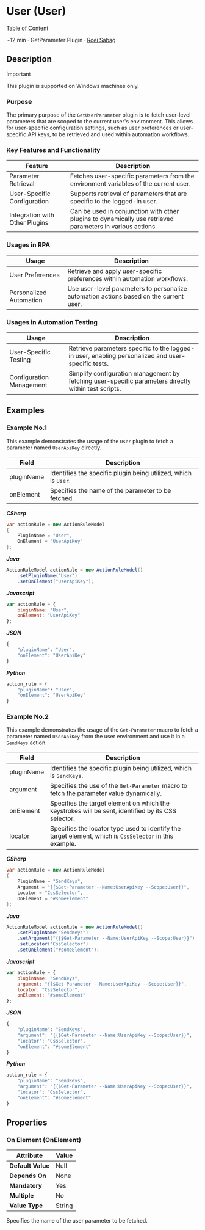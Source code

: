 # User (User)

[Table of Content](../Home.md)  

~12 min · GetParameter Plugin · [Roei Sabag](https://www.linkedin.com/in/roei-sabag-247aa18/)

## Description

> [!IMPORTANT]
> This plugin is supported on Windows machines only.

### Purpose

The primary purpose of the `GetUserParameter` plugin is to fetch user-level parameters that are scoped to the current user's environment. This allows for user-specific configuration settings, such as user preferences or user-specific API keys, to be retrieved and used within automation workflows.

### Key Features and Functionality

| Feature                        | Description                                                                                               |
|--------------------------------|-----------------------------------------------------------------------------------------------------------|
| Parameter Retrieval            | Fetches user-specific parameters from the environment variables of the current user.                      |
| User-Specific Configuration    | Supports retrieval of parameters that are specific to the logged-in user.                                 |
| Integration with Other Plugins | Can be used in conjunction with other plugins to dynamically use retrieved parameters in various actions. |

### Usages in RPA

| Usage                   | Description                                                                            |
|-------------------------|----------------------------------------------------------------------------------------|
| User Preferences        | Retrieve and apply user-specific preferences within automation workflows.              |
| Personalized Automation | Use user-level parameters to personalize automation actions based on the current user. |

### Usages in Automation Testing

| Usage                    | Description                                                                                          |
|--------------------------|------------------------------------------------------------------------------------------------------|
| User-Specific Testing    | Retrieve parameters specific to the logged-in user, enabling personalized and user-specific tests.   |
| Configuration Management | Simplify configuration management by fetching user-specific parameters directly within test scripts. |

## Examples

### Example No.1

This example demonstrates the usage of the `User` plugin to fetch a parameter named `UserApiKey` directly.

| Field      | Description                                                     |
|------------|-----------------------------------------------------------------|
| pluginName | Identifies the specific plugin being utilized, which is `User`. |
| onElement  | Specifies the name of the parameter to be fetched.              |

_**CSharp**_

```csharp
var actionRule = new ActionRuleModel
{
    PluginName = "User",
    OnElement = "UserApiKey"
};
```

_**Java**_

```java
ActionRuleModel actionRule = new ActionRuleModel()
    .setPluginName("User")
    .setOnElement("UserApiKey");
```

_**Javascript**_

```js
var actionRule = {
    pluginName: "User",
    onElement: "UserApiKey"
};
```

_**JSON**_

```js
{
    "pluginName": "User",
    "onElement": "UserApiKey"
}
```

_**Python**_

```python
action_rule = {
    "pluginName": "User",
    "onElement": "UserApiKey"
}
```
### Example No.2

This example demonstrates the usage of the `Get-Parameter` macro to fetch a parameter named `UserApiKey` from the user environment and use it in a `SendKeys` action.

| Field      | Description                                                                                             |
|------------|---------------------------------------------------------------------------------------------------------|
| pluginName | Identifies the specific plugin being utilized, which is `SendKeys`.                                     |
| argument   | Specifies the use of the `Get-Parameter` macro to fetch the parameter value dynamically.                |
| onElement  | Specifies the target element on which the keystrokes will be sent, identified by its CSS selector.      |
| locator    | Specifies the locator type used to identify the target element, which is `CssSelector` in this example. |

_**CSharp**_

```csharp
var actionRule = new ActionRuleModel
{
    PluginName = "SendKeys",
    Argument = "{{$Get-Parameter --Name:UserApiKey --Scope:User}}",
    Locator = "CssSelector",
    OnElement = "#someElement"
};
```

_**Java**_

```java
ActionRuleModel actionRule = new ActionRuleModel()
    .setPluginName("SendKeys")
    .setArgument("{{$Get-Parameter --Name:UserApiKey --Scope:User}}")
    .setLocator("CssSelector")
    .setOnElement("#someElement");
```

_**Javascript**_

```js
var actionRule = {
    pluginName: "SendKeys",
    argument: "{{$Get-Parameter --Name:UserApiKey --Scope:User}}",
    locator: "CssSelector",
    onElement: "#someElement"
};
```

_**JSON**_

```js
{
    "pluginName": "SendKeys",
    "argument": "{{$Get-Parameter --Name:UserApiKey --Scope:User}}",
    "locator": "CssSelector",
    "onElement": "#someElement"
}
```

_**Python**_

```python
action_rule = {
    "pluginName": "SendKeys",
    "argument": "{{$Get-Parameter --Name:UserApiKey --Scope:User}}",
    "locator": "CssSelector",
    "onElement": "#someElement"
}
```

## Properties

### On Element (OnElement)

| Attribute         | Value             |
|-------------------|-------------------|
| **Default Value** | Null              |
| **Depends On**    | None              |
| **Mandatory**     | Yes               |
| **Multiple**      | No                |
| **Value Type**    | String            |

Specifies the name of the user parameter to be fetched.
